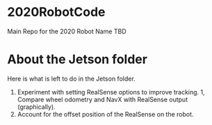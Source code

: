 # 2020RobotCode
Main Repo for the 2020 Robot Name TBD

# About the Jetson folder

Here is what is left to do in the Jetson folder.

1. Experiment with setting RealSense options to improve tracking.
1, Compare wheel odometry and NavX with RealSense output (graphically).
1. Account for the offset position of the RealSense on the robot.
